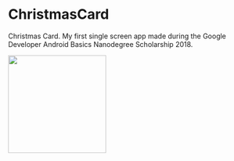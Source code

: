 # ChristmasCard
Christmas Card. My first single screen app made during the Google Developer Android Basics Nanodegree Scholarship 2018.

<image src="https://github.com/monikawerner/Screenshots/blob/master/ChristmasCard%20Screenshot_1.png" width=200>
